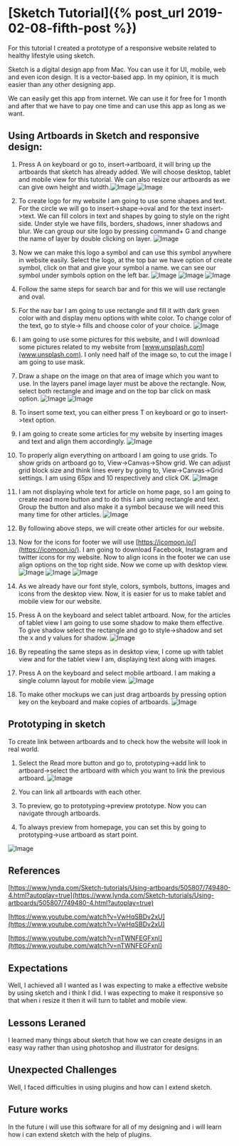 # [Sketch Tutorial]({% post_url 2019-02-08-fifth-post %})


For this tutorial I created a prototype of a responsive website related to healthy lifestyle using sketch. 

Sketch is a digital design app from Mac. You can use it for UI, mobile, web and even icon design. It is a vector-based app. In my opinion, it is much easier than any other designing app.

We can easily get this app from internet. We can use it for free for 1 month and after that we have to pay one time and can use this app as long as we want.

## Using Artboards in Sketch and responsive design: 

1.	Press A on keyboard or go to, insert->artboard, it will bring up the artboards that sketch has already added. We will choose desktop, tablet and mobile view for this tutorial. We can also resize our artboards as we can give own height and width.![Image](https://skaur076.github.io/Images/image1.png) ![Image](https://skaur076.github.io/Images/image1.1.png)

2.	To create logo for my website I am going to use some shapes and text. For the circle we will go to insert->shape->oval and for the text insert->text. We can fill colors in text and shapes by going to style on the right side. Under style we have fills, borders, shadows, inner shadows and blur. We can group our site logo by pressing command+ G and change the name of layer by double clicking on layer. ![Image](https://skaur076.github.io/Images/image2.png)

3.	Now we can make this logo a symbol and can use this symbol anywhere in website easily. Select the logo, at the top bar we have option of create symbol, click on that and give your symbol a name. we can see our symbol under symbols option on the left bar. ![Image](https://skaur076.github.io/Images/image3.1.png) ![Image](https://skaur076.github.io/Images/image3.2.png) ![Image](https://skaur076.github.io/Images/image3.3.png)

4.	Follow the same steps for search bar and for this we will use rectangle and oval.
5.	For the nav bar I am going to use rectangle and fill it with dark green color with and display menu options with white color. To change color of the text, go to style-> fills and choose color of your choice. ![Image](https://skaur076.github.io/Images/image4.png)

6.	I am going to use some pictures for this website, and I will download some pictures related to my website from [www.unsplash.com](www.unsplash.com). I only need half of the image so, to cut the image I am going to use mask. 
7.	Draw a shape on the image on that area of image which you want to use. In the layers panel image layer must be above the rectangle. Now, select both rectangle and image and on the top bar click on mask option. ![Image](https://skaur076.github.io/Images/image5.1.png) ![Image](https://skaur076.github.io/Images/image5.2.png)

8.	To insert some text, you can either press T on keyboard or go to insert->text option. 
9.	I am going to create some articles for my website by inserting images and text and align them accordingly. ![Image](https://skaur076.github.io/Images/image6.png)

10.	To properly align everything on artboard I am going to use grids. To show grids on artboard go to, View->Canvas->Show grid. We can adjust grid block size and think lines every by going to, View->Canvas->Grid settings. I am using 65px and 10 respectively and click OK. ![Image](https://skaur076.github.io/Images/image7.png)

11.	I am not displaying whole text for article on home page, so I am going to create read more button and to do this I am using rectangle and text. Group the button and also make it a symbol because we will need this many time for other articles. ![Image](https://skaur076.github.io/Images/image8.png)

12.	By following above steps, we will create other articles for our website.
13.	Now for the icons for footer we will use [https://icomoon.io/](https://icomoon.io/). I am going to download Facebook, Instagram and twitter icons for my website. Now to align icons in the footer we can use align options on the top right side. Now we come up with desktop view. ![Image](https://skaur076.github.io/Images/image9.1.png) ![Image](https://skaur076.github.io/Images/image9.2.png) ![Image](https://skaur076.github.io/Images/image10.png)

14.	As we already have our font style, colors, symbols, buttons, images and icons from the desktop view. Now, it is easier for us to make tablet and mobile view for our website.
15.	Press A on the keyboard and select tablet artboard. Now, for the articles of tablet view I am going to use some shadow to make them effective. To give shadow select the rectangle and go to style->shadow and set the x and y values for shadow. ![Image](https://skaur076.github.io/Images/image11.png)

16.	By repeating the same steps as in desktop view, I come up with tablet view and for the tablet view I am, displaying text along with images.
17.	Press A on the keyboard and select mobile artboard. I am making a single column layout for mobile view. ![Image](https://skaur076.github.io/Images/image12.png)
18.	To make other mockups we can just drag artboards by pressing option key on the keyboard and make copies of artboards. ![Image](https://skaur076.github.io/Images/image13.png)


## Prototyping in sketch

To create link between artboards and to check how the website will look in real world.

1.	Select the Read more button and go to, prototyping->add link to artboard->select the artboard with which you want to link the previous artboard. ![Image](https://skaur076.github.io/Images/image14.png)

2.	You can link all artboards with each other.
3.	To preview, go to prototyping->preview prototype. Now you can navigate through artboards.
4.	To always preview from homepage, you can set this by going to prototyping->use artboard as start point. 

![Image](https://skaur076.github.io/Images/image15.png)

## References

[https://www.lynda.com/Sketch-tutorials/Using-artboards/505807/749480-4.html?autoplay=true](https://www.lynda.com/Sketch-tutorials/Using-artboards/505807/749480-4.html?autoplay=true)

[https://www.youtube.com/watch?v=VwHqSBDv2xU](https://www.youtube.com/watch?v=VwHqSBDv2xU)

[https://www.youtube.com/watch?v=nTWNFEGFxnI](https://www.youtube.com/watch?v=nTWNFEGFxnI)


## Expectations

Well, I achieved all I wanted as I was expecting to make a effective website by using sketch and i think I did. I was expecting to make it responsive so that when i resize it then it will turn to tablet and mobile view.

## Lessons Leraned

I learned many things about sketch that how we can create designs in an easy way rather than using photoshop and illustrator for designs. 

## Unexpected Challenges

Well, I faced difficulties in using plugins and how can I extend sketch.

## Future works

In the future i will use this software for all of my designing and i will learn how i can extend sketch with the help of plugins. 


